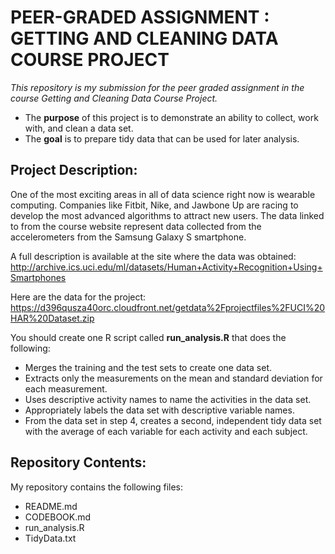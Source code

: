 # PEER-GRADED ASSIGNMENT : GETTING AND CLEANING DATA COURSE PROJECT
*This repository is my submission for the peer graded assignment in the course Getting and Cleaning Data Course Project.*

- The **purpose** of this project is to demonstrate an ability to collect, work with, and clean a data set.   
- The **goal** is to prepare tidy data that can be used for later analysis.   

## Project Description:
One of the most exciting areas in all of data science right now is wearable computing. Companies like Fitbit, Nike, and Jawbone Up are racing to develop the most advanced algorithms to attract new users. The data linked to from the course website represent data collected from the accelerometers from the Samsung Galaxy S smartphone. 

A full description is available at the site where the data was obtained:
http://archive.ics.uci.edu/ml/datasets/Human+Activity+Recognition+Using+Smartphones 

Here are the data for the project:
https://d396qusza40orc.cloudfront.net/getdata%2Fprojectfiles%2FUCI%20HAR%20Dataset.zip  

You should create one R script called **run_analysis.R** that does the following: 

- Merges the training and the test sets to create one data set.    
- Extracts only the measurements on the mean and standard deviation for each measurement.   
- Uses descriptive activity names to name the activities in the data set.  
- Appropriately labels the data set with descriptive variable names.   
- From the data set in step 4, creates a second, independent tidy data set with the average of each variable for each activity and each subject.  

## Repository Contents:
My repository contains the following files:
- README.md   
- CODEBOOK.md  
- run_analysis.R
- TidyData.txt   

